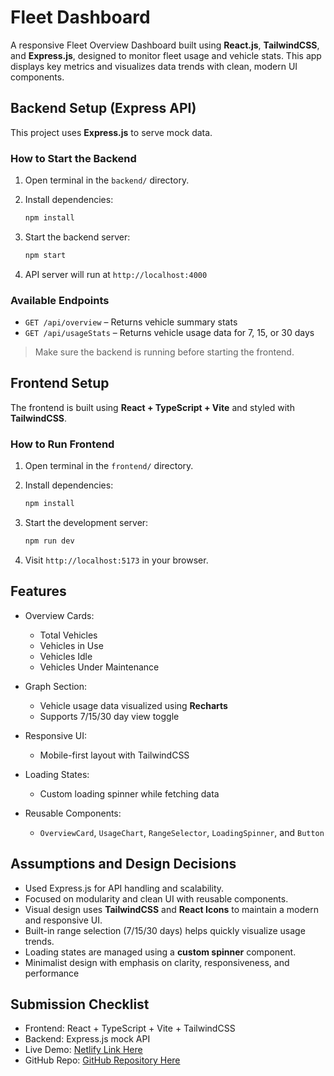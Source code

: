 # Fleet Dashboard

A responsive Fleet Overview Dashboard built using **React.js**, **TailwindCSS**, and **Express.js**, designed to monitor fleet usage and vehicle stats. This app displays key metrics and visualizes data trends with clean, modern UI components.

## Backend Setup (Express API)

This project uses **Express.js** to serve mock data.

### How to Start the Backend

1. Open terminal in the `backend/` directory.

2. Install dependencies:

   ```bash
   npm install
   ```

3. Start the backend server:

   ```bash
   npm start
   ```

4. API server will run at `http://localhost:4000`

### Available Endpoints

* `GET /api/overview` – Returns vehicle summary stats
* `GET /api/usageStats` – Returns vehicle usage data for 7, 15, or 30 days

> Make sure the backend is running before starting the frontend.

## Frontend Setup

The frontend is built using **React + TypeScript + Vite** and styled with **TailwindCSS**.

### How to Run Frontend

1. Open terminal in the `frontend/` directory.

2. Install dependencies:

   ```bash
   npm install
   ```

3. Start the development server:

   ```bash
   npm run dev
   ```

4. Visit `http://localhost:5173` in your browser.

## Features

* Overview Cards:

  * Total Vehicles
  * Vehicles in Use
  * Vehicles Idle
  * Vehicles Under Maintenance

* Graph Section:

  * Vehicle usage data visualized using **Recharts**
  * Supports 7/15/30 day view toggle

* Responsive UI:

  * Mobile-first layout with TailwindCSS

* Loading States:

  * Custom loading spinner while fetching data

* Reusable Components:

  * `OverviewCard`, `UsageChart`, `RangeSelector`, `LoadingSpinner`, and `Button`

## Assumptions and Design Decisions

* Used Express.js for API handling and scalability.
* Focused on modularity and clean UI with reusable components.
* Visual design uses **TailwindCSS** and **React Icons** to maintain a modern and responsive UI.
* Built-in range selection (7/15/30 days) helps quickly visualize usage trends.
* Loading states are managed using a **custom spinner** component.
* Minimalist design with emphasis on clarity, responsiveness, and performance

## Submission Checklist

* Frontend: React + TypeScript + Vite + TailwindCSS
* Backend: Express.js mock API
* Live Demo: [Netlify Link Here](https://your-netlify-link.netlify.app)
* GitHub Repo: [GitHub Repository Here](https://github.com/your-repo-link)